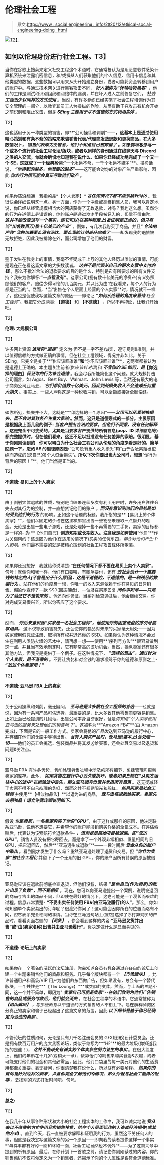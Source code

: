 # 伦理社会工程

> 原文:[https://www . social engineering . info/2020/12/ethical-social-engineering-doing . html](https://www.socialengineering.info/2020/12/ethical-social-engineering-doing.html)

[![](../Images/f3bb1629e12449540588f155b9ee5919.png)T2】](https://1.bp.blogspot.com/-PvqU2pC_Ms4/X9yklXPk2nI/AAAAAAAAl9I/h-ak5NpZ7SMW94qWM6rc6GxcYzUfmhrRQCLcBGAsYHQ/s226/Ethical%2BSocial%2BEngineering.%2Bwww.socialengineers.net.png)

## **如何以伦理身份进行社会工程。T3】**

当你在谷歌上搜索来定义社交工程这个术语时，它通常被认为是用恶意软件感染计算机系统来泄露机密信息，和/或操纵人们获取他们的个人信息、信用卡信息和其他类型的数据，这些数据可以用来从头开始建立身份，或者可能将资金转移到用户的账户中。与通过技术网关进行黑客攻击不同， ***好人被称为“怀特哈特黑客”*** ，他们的工作是测试和识别组织和网络中的漏洞，并在坏人进入之前修复它们， ***社会工程很少以同样的方式使用*** 。当然，有许多组织已经实施了社会工程培训作为其安全管理的一部分，以教育其员工人为操纵的危险，从而有助于在攻击有机会开始之前识别和阻止攻击，但是 ***SEing 主要用于以不道德的方式利用实体*** 。

 T2】

这也适用于另一种类型的销售，即**“公司操纵和剥削”——**，这基本上是通过使用精心策划和有条不紊的策略来欺骗销售代表/代理商发放退款和更换商品，在大多数情况下， ***销售代表成为受害者，他们不知道自己被欺骗了*** 。如果你积极参与一个或多个流行的社会工程论坛/版块，或者以同样的身份通过在线聊天与 Discord 之类的人交流，你就会确切地知道我在说什么。如果你已经成功地完成了一个又一个 SE，这就成了一个经典案例:**“一个永远不够，一千个永远不嫌多”**。换句话说， ***“你得到的越多，你想要的越多”***——这可能会对你的对象产生严重影响，因此 ***你的行为很可能会真正导致他们破产*** 。

 T2】

如果你还没想通，我指的是*【个人卖家】* ***在任何情况下都不应该被针对的*** 。我很快会详细说明这一点。另一方面，作为一个中级或高级销售人员，我可以肯定地说，你已经从经营规模相当大的网店获得了无数退款，对吗？我也这么想。虽然你的行为在道德上是错误的，你的账户是通过欺诈手段被记入的，但信不信由你， ***这并不能改变这样一个事实，即它可以(在某种程度上)被证明是正当的，但只有*** ***当“出售数百万/数十亿美元的产业”*** 。例如，有几次我购买了商品，并且“ ***合法地声称“我的包裹要么没有到达，要么我的订单部分完成了***”——却发现我的退款被无故拒绝，因此我被排除在外，而公司增加了他们的财富。

 T2】

鉴于发生在我身上的事情，我毫不怀疑成千上万的其他人经历过类似的事情，可能是现在正在看这篇文章的大多数读者。 ***这并不是代表从自己的薪水支票中支付的钱*** ，那么不批准合法的退款要求的目的是什么，特别是它有所要求的所有文件支持？我来为你解答:**“一点都没有”**。这家公司(拥有数十亿美元的净资产)有义务照顾他们的客户，赔偿少得可怜的几百美元，并以此为由“在我看来，每个人的行为都是正当的”。然而，*当“出售在个人层面上经营的个人卖家”*时，情况就不一样了，这也是促使我写这篇文章的原因——即论证 ***“如何从伦理的角度来看待*** *社会工程师”*。我把它分成两类: **【道德】** 和 **【不道德】** ，所以不再拖延，让我们开始吧。

 T2】

**伦理: 大规模公司**

 T2】

许多网上资源 ***通常将“道德”*** 定义为(但不是一字不差)诚实，遵守规则&准则，并以值得信赖的方式做正确的事情，但在社会工程领域，情况并非如此。关于 SEing，它完全是关于**“你应该瞄准谁”**和**“你不应该瞄准谁”**，这两者都被认为是道德上正确的。本主题关注前者(你*应该针对谁*)和 ***不管你的 SE 如何，是*【你选择的理由】*保证你的行为符合道德*** 。我会尽我所能简化这个问题。就大规模打击公司而言，如 Argos、Best Buy、Walmart、John Lewis 等，当然还有最大的电子商务公司亚马逊， ***它们都价值数十亿美元，因此到处损失收入不会造成任何重大损失*** 。事实上，一些人声称这是一种税收冲销，可以全额或接近全额偿还。

 T2】

如你所见，损失并不大，这就是**“你选择的一个原因”——*****公司可以承受销售损失，而不会对其财务产生重大影响*** 。然而，这只是道德等式的一部分。主要原因是根据我上面几段的例子- ***当客户提出合法的要求，但他们不同意，没有任何解释*** 。这是完全不可接受的，尤其是当要求客户提供的所有信息(pop、ID 详细信息等)都完整提供时，但在他们看来，这还不足以批准没有任何差异的索赔。很明显，基于你刚刚读到的，你可以明白为什么社会工程公司从伦理的角度来看是好的。简单回顾一下，您的 SE 的道德原因是:**“公司没有重大收入损失”**和**“由于合法索赔被拒绝而造成的(您自己的)个人资金损失”**。所以下次你要出售大公司时，想想**“你行为背后的原因！”**。他们当然是正当的。

 T2】

**不道德: 易贝上的个人卖家**

 T2】

由于剥削实体退款的性质，特别是当结果连续多次有利于用户时，许多用户往往会失去对其行为的控制，并一直想贷记他们的账户 ***，而没有意识到他们的目标是如何受到他们的行为*** 的影响。正如这个话题的标题，我所指的是**【易贝上的个体卖家】**，他们以固定的价格在这里和那里出售一些物品来赚取一点额外的现金。无论是出售一些电子游戏，还是处理掉一些不再需要的二手货，卖家的目标都是一样的- **为** **【他们自己】**创造短期或长期收入。注意我是如何使用**“他们”**作为关键词的？这是因为他们(在适用的情况下)买卖的任何东西，*都会对他们产生个人影响*，他们最不需要的就是被精心策划的社会工程攻击载体所欺骗。

 T2】

如果你还没想好，我就给你说清楚:**“在任何情况下都不要在易贝上卖个人卖家”**。句号！就像你和我一样，他们有口要喂，有账单要付，还有 ***去社会设计一个需要钱的特定的人(不管是出于什么原因)，这是不道德的，不道德的，是一种残忍的欺骗行为*** 。站在他们的角度想一想，你唯一的收入来源依赖于你在易贝的日常销售。假设你宣传了一款 SSD(固态硬盘)，一位潜在买家回复 ***问你序列号——只是为了验证它不是偷来的*** 。他还向你保证，当系列检查通过后，他会继续交易。你对完成交易很兴奋，所以你答应了这个要求。

 T2】

然而， ***你后来意识到“买家是一名社会工程师”，他使用你的固态硬盘的序列号要求退款。*** 这不仅导致销售损失，还会使你的物品对未来的买家毫无用处——因为买家使用假凭证注册、取得所有权并退还你的 SSD。如果你认为这种情况不会发生在利用人类防火墙的艺术中，请再想一想——使用**“序列号方法”**很容易做到这一点，并且当有效地制定时，它有非常高的成功机会。当然，操纵卖家还有很多其他方法，但我只是提供了一个例子。在这种情况下， ***“选择的理由”，通过针对个人卖家，是不道德的*** 。不要让贪婪和对金钱的渴求凌驾于你的道德和原则之上- ***“放过个体卖家吧！”***

 T2】

**不道德: 亚马逊 FBA 上的卖家**

 T2】

关于公司操纵和剥削，毫无疑问， ***亚马逊是大多数社会工程师的首选***——也就是说，因为有一系列产品可供选择，最重要的是，比大多数其他零售商更容易销售。正如上面已经提到的几段话，出售公司本身当然很好，但是*你知道“个人卖家使用亚马逊的服务来处理他们的销售吗？”*。这被称为**“Amazon FBA”**(由 Amazon 完成)，下面是它的一般工作方式。卖家会将他的产品发送到亚马逊的履行中心，并存储在他们的仓库中等待出售。 ***当有人购买产品时，亚马逊(基本上)会处理一切***——他们的员工会挑选、包装商品并将其发送给买家，还会处理交易以及退货和问题&关注点。

 T2】

亚马逊 FBA 有许多优势，例如处理销售过程中涉及的所有细节，包括管理和更新卖家的库存。此外， ***如果货物在履行中心丢失或损坏，或者如果货物在“从卖方运往中心的途中”在运输途中丢失，那么亚马逊将负责并承担所有费用*** 。这无疑减轻了卖家不得不自己处理的负担，然而这并不都是阳光和彩虹。 ***如果买家是社会工程师*** 并使用**【相似物品法】**以退为进的商品， ***亚马逊将退款给买家，卖家失去原物品！请允许我详细说明如下。***

 T2】

假设 ***你是卖家，一名卖家购买了你的“GPU”***，由于这样或那样的原因，他决定联系亚马逊，说他不想要它，并希望他的账户能报销购买价格的全部成本。在评估索赔后，代表认为该索赔符合退款条件- ***，但前提是原始项目被退回，即“您的 GPU”***。销售人员没有把它寄回去，而是拿了一个外观非常相似、重量相同的旧 GPU，把它退回去，然后**“亚马逊生成退款”**——一段时间后 ***资金从你的账户中取出*** 。看到刚才发生了什么吗？虽然亚马逊处理了退货和交易，但 ***“你作为卖家”被社会工程化*** 并留下了一个无用的旧 GPU，你的账户因所有错误的原因被借记。

 T2】

亚马逊应该在退款前彻底检查退货，但他们没有，结果 ***“是你自己(作为卖家)的账户出现了负数”，而不是相反*** 。现在，您可以向亚马逊提出一个案例，说明被退回的商品与售出的商品不同，但即使在最好的情况下，这也可能是一个漫长而艰难的过程。信息非常清楚- **“不要出卖任何使用 FBA(由亚马逊履行)的人”**。那么，你如何知道单个卖家卖出的订单呢？很高兴你问了！这可能会因你所在的位置而略有不同，但它表示完全相同的事情。当你在亚马逊网站上(显然)选择了你打算购买的产品时，看看页面右侧的 ***【现货】*** ，你会看到这样的内容:**“亚马逊发货并出售”**或**“由(卖家名称)出售并由亚马逊履行”**。你决定做什么是显而易见的。

 T2】

**不道德: 论坛上的卖家**

 T2】

如果你在一个著名的活跃的论坛注册，你会知道会员有机会通过在各自的论坛上创建一个主题来销售他们的商品和服务。几乎每个版块都有一个 ***【市场版块】*** ，允许普通用户和高级/VIP 用户为他们的东西做广告，但如果没有，总会有一个替代版块，一个共性是***【The Lounge】***或类似的变体。然而，与上面的主题不同，这一个并不简单，即因为" ***卖家自己可能是卖家"--在他们收到为他们广告销售的商品或服务付款后，他们就会消失*** 。在社会工程学的术语中，它通常被称为 ***【退出骗局】*** ，与那些故意以不道德的方式销售的人不相上下。现在解释如何区分真正的卖家和骗子已经超出了这篇文章的范围，因此 ***以下细节是基于你已经确定为合法的卖家*** 。

 T2】

不管论坛的性质如何，无论是只有几千名注册会员的 GFX(图形)设计委员会，还是拥有数百万用户的庞大黑客论坛，类似于缩写为**“HF”**的最大垃圾(你知道我指的是谁！)， ***这并不能改变有诚实的个体卖家在努力谋生的事实*** 。在很大程度上，他们的年龄在十几岁(或稍大一点)，依靠他们的销售来购买食物&衣服，或者可能支付他们的租金和其他必需品，因此，他们口袋里的每一美元对他们的生活费用都至关重要。毫无疑问，你很清楚我在说什么，所以没有必要解释。 ***如果你的目的是针对这样的卖家，并且你完全了解他们的情况，那么你就是社会工程界的耻辱*** 。去找别的方式打发时间吧。句号。

 T2】

**总之:**

 T2】

在我几十年从事各种形状和大小的社会工程实体的工作中，我可以诚实地说 ***我从未以不道德的方式使用我的销售技能，给在个人层面运作的人造成经济损失(或其他方式)*** 。直到今天，我一直被要求解释和证明我的行为，虽然这不关任何人的事，但这是我决定写这篇文章的另一个原因——即向我的读者提供这样一个事实*“每件事都有好的一面和坏的一面，社会工程当然也不例外”*——为了这篇文章中提到的所有原因。最后，在你计划下一首歌之前，请记住你刚刚读过的内容。你的销售动机不仅将你定义为一个销售者，还揭示了你的个人属性是否符合道德标准。